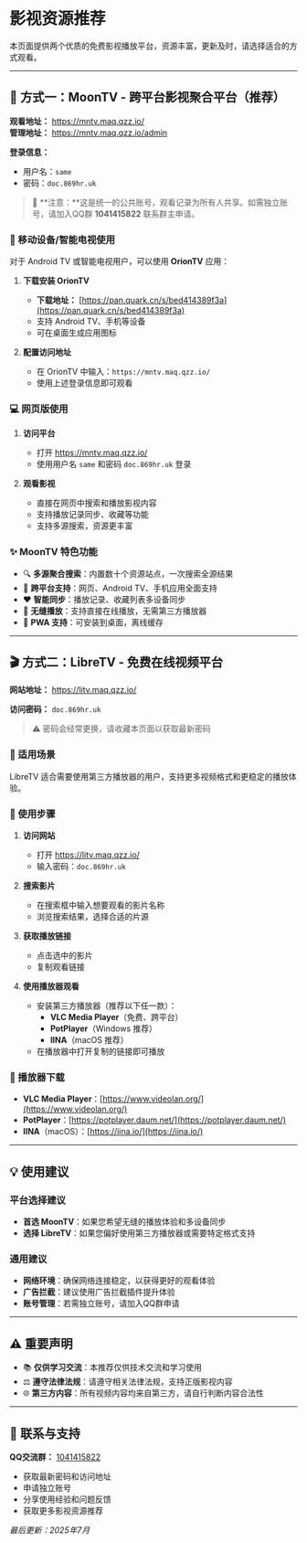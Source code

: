 # 影视资源推荐

本页面提供两个优质的免费影视播放平台，资源丰富，更新及时，请选择适合的方式观看。

---

## 🌙 方式一：MoonTV - 跨平台影视聚合平台（推荐）

**观看地址：** https://mntv.maq.qzz.io/  
**管理地址：** https://mntv.maq.qzz.io/admin

**登录信息：**
- 用户名：`same`
- 密码：`doc.869hr.uk`

> 📝 **注意：**这是统一的公共账号，观看记录为所有人共享。如需独立账号，请加入QQ群 **1041415822** 联系群主申请。

### 📱 移动设备/智能电视使用

对于 Android TV 或智能电视用户，可以使用 **OrionTV** 应用：

1. **下载安装 OrionTV**
   - **下载地址：** [https://pan.quark.cn/s/bed414389f3a](https://pan.quark.cn/s/bed414389f3a)
   - 支持 Android TV、手机等设备
   - 可在桌面生成应用图标

2. **配置访问地址**
   - 在 OrionTV 中输入：`https://mntv.maq.qzz.io/`
   - 使用上述登录信息即可观看

### 💻 网页版使用

1. **访问平台**
   - 打开 https://mntv.maq.qzz.io/
   - 使用用户名 `same` 和密码 `doc.869hr.uk` 登录

2. **观看影视**
   - 直接在网页中搜索和播放影视内容
   - 支持播放记录同步、收藏等功能
   - 支持多源搜索，资源更丰富

### ✨ MoonTV 特色功能

- 🔍 **多源聚合搜索**：内置数十个资源站点，一次搜索全源结果
- 📱 **跨平台支持**：网页、Android TV、手机应用全面支持
- ❤️ **智能同步**：播放记录、收藏列表多设备同步
- 📡 **无缝播放**：支持直接在线播放，无需第三方播放器
- 🌙 **PWA 支持**：可安装到桌面，离线缓存

---

## 🎬 方式二：LibreTV - 免费在线视频平台

**网站地址：** https://litv.maq.qzz.io/

**访问密码：** `doc.869hr.uk`  
> ⚠️ 密码会经常更换，请收藏本页面以获取最新密码

### 📱 适用场景

LibreTV 适合需要使用第三方播放器的用户，支持更多视频格式和更稳定的播放体验。

### 🔧 使用步骤

1. **访问网站**
   - 打开 https://litv.maq.qzz.io/
   - 输入密码：`doc.869hr.uk`

2. **搜索影片**
   - 在搜索框中输入想要观看的影片名称
   - 浏览搜索结果，选择合适的片源

3. **获取播放链接**
   - 点击选中的影片
   - 复制观看链接

4. **使用播放器观看**
   - 安装第三方播放器（推荐以下任一款）：
     - **VLC Media Player**（免费、跨平台）
     - **PotPlayer**（Windows 推荐）
     - **IINA**（macOS 推荐）
   - 在播放器中打开复制的链接即可播放

### 📱 播放器下载

- **VLC Media Player**：[https://www.videolan.org/](https://www.videolan.org/)
- **PotPlayer**：[https://potplayer.daum.net/](https://potplayer.daum.net/)
- **IINA**（macOS）：[https://iina.io/](https://iina.io/)

---

## 💡 使用建议

### 平台选择建议

- **首选 MoonTV**：如果您希望无缝的播放体验和多设备同步
- **选择 LibreTV**：如果您偏好使用第三方播放器或需要特定格式支持

### 通用建议

- **网络环境**：确保网络连接稳定，以获得更好的观看体验
- **广告拦截**：建议使用广告拦截插件提升体验
- **账号管理**：若需独立账号，请加入QQ群申请

---

## ⚠️ 重要声明

- 📚 **仅供学习交流**：本推荐仅供技术交流和学习使用
- ⚖️ **遵守法律法规**：请遵守相关法律法规，支持正版影视内容
- 🌐 **第三方内容**：所有视频内容均来自第三方，请自行判断内容合法性

---

## 👥 联系与支持

**QQ交流群：** [1041415822](https://qm.qq.com/q/59EWTaGqfu)  
- 获取最新密码和访问地址  
- 申请独立账号  
- 分享使用经验和问题反馈  
- 获取更多影视资源推荐

*最后更新：2025年7月*
